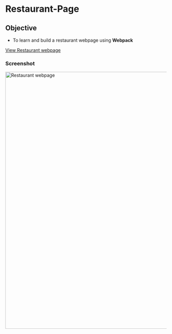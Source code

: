 # Restaurant-Page

## Objective
- To learn and build a restaurant webpage using **Webpack**

[View Restaurant webpage](https://caolancode.github.io/Restaurant-Page/)

### Screenshot
<img src="./src/images/screenshot.png" alt="Restaurant webpage" width="800"/>
